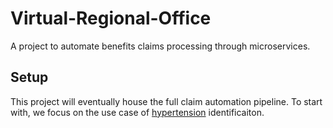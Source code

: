 # Virtual-Regional-Office

A project to automate benefits claims processing through microservices.

## Setup

This project will eventually house the full claim automation pipeline. To start with, we focus on the use case of [hypertension](hypertension) identificaiton.


